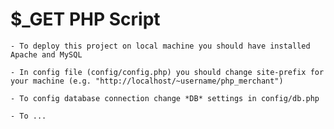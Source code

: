 $_GET PHP Script
===============

    - To deploy this project on local machine you should have installed Apache and MySQL

    - In config file (config/config.php) you should change site-prefix for your machine (e.g. "http://localhost/~username/php_merchant")

    - To config database connection change *DB* settings in config/db.php

    - To ...



